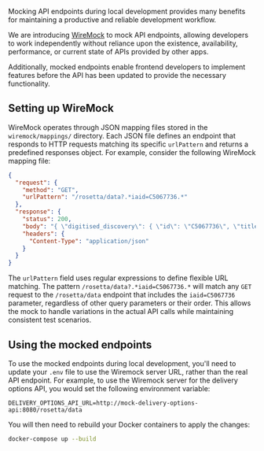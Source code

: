 Mocking API endpoints during local development provides many benefits for maintaining a productive and reliable development workflow.

We are introducing [WireMock](https://wiremock.org/) to mock API endpoints, allowing developers to work independently without reliance upon the existence, availability, performance, or current state of APIs provided by other apps.

Additionally, mocked endpoints enable frontend developers to implement features before the API has been updated to provide the necessary functionality.

## Setting up WireMock

WireMock operates through JSON mapping files stored in the `wiremock/mappings/` directory. Each JSON file defines an endpoint that responds to HTTP requests matching its specific `urlPattern` and returns a predefined responses object. For example, consider the following WireMock mapping file:

```json
{
  "request": {
    "method": "GET",
    "urlPattern": "/rosetta/data?.*iaid=C5067736.*"
  },
  "response": {
    "status": 200,
    "body": "{ \"digitised_discovery\": { \"id\": \"C5067736\", \"title\": \"Sample Document Title\", \"description\": \"This is a sample description of the document.\", \"date\": \"1945-05-08\", \"type\": \"Textual Record\" } }",
    "headers": {
      "Content-Type": "application/json"
    }
  }
}
```

The `urlPattern` field uses regular expressions to define flexible URL matching. The pattern `/rosetta/data?.*iaid=C5067736.*` will match any `GET` request to the `/rosetta/data` endpoint that includes the `iaid=C5067736` parameter, regardless of other query parameters or their order. This allows the mock to handle variations in the actual API calls while maintaining consistent test scenarios.

## Using the mocked endpoints

To use the mocked endpoints during local development, you'll need to update your `.env` file to use the Wiremock server URL, rather than the real API endpoint. For example, to use the Wiremock server for the delivery options API, you would set the following environment variable:

```
DELIVERY_OPTIONS_API_URL=http://mock-delivery-options-api:8080/rosetta/data
```

You will then need to rebuild your Docker containers to apply the changes:

```bash
docker-compose up --build
```
